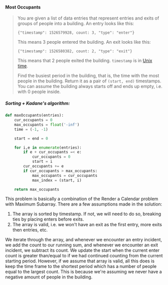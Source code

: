 #### Most Occupants

> You are given a list of data entries that represent entries and exits of groups of people into a building. An entry looks like this:
>
> `{"timestamp": 1526579928, count: 3, "type": "enter"}`
>
> This means 3 people entered the building. An exit looks like this:
>
> `{"timestamp": 1526580382, count: 2, "type": "exit"}`
>
> This means that 2 people exited the building. `timestamp` is in [Unix time](https://en.wikipedia.org/wiki/Unix_time).
>
> Find the busiest period in the building, that is, the time with the most people in the building. Return it as a pair of `(start, end)` timestamps. You can assume the building always starts off and ends up empty, i.e. with 0 people inside.

##### Sorting + Kadane's algorithm:

```py
def maxOccupants(entries):
    cur_occupants = 0
    max_occupants = float('-inf')
    time = (-1, -1)

    start = end = 0

    for i,e in enumerate(entries):
        if e + cur_occupants =< e:
            cur_occupants = 0
            start = i
        cur_occupants += e
        if cur_occupants > max_occupants:
            max_occupants = cur_occupants
            max_index = (start, i)

    return max_occupants
```

This problem is basically a combination of the Render a Calendar problem with Maximum Subarray. There are a few assumptions made in the solution:

1. The array is sorted by timestamp. If not, we will need to do so, breaking ties by placing enters before exits. 
2. The array is valid, i.e. we won't have an exit as the first entry, more exits then entries, etc. 

We iterate through the array, and whenever we encounter an entry incident, we add the count to our running sum, and whenever we encounter an exit incident, we subtract its count. We update the start when the current enter count is greater than/equal to if we had continued counting from the current starting period. However, if we assume that array is valid, all this does is keep the time frame to the shortest period which has a number of people equal to the largest count. This is because we're assuming we never have a negative amount of people in the building.

